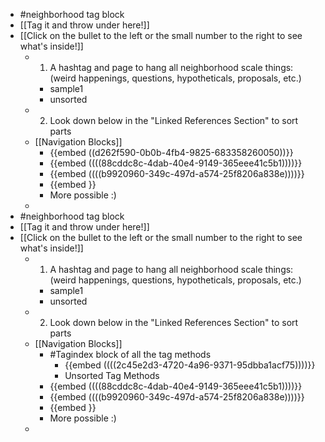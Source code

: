 - #neighborhood tag block
- [[Tag it and throw under here!]]
- [[Click on the bullet to the left or the small number to the right to see what's inside!]]
	- 1. A hashtag and page to hang all neighborhood scale things: (weird happenings, questions, hypotheticals, proposals, etc.)
		- sample1
		- unsorted
	- 2. Look down below in the "Linked References Section" to sort parts
	- [[Navigation Blocks]]
		- {{embed  ((d262f590-0b0b-4fb4-9825-683358260050))}}
		- {{embed  ((((88cddc8c-4dab-40e4-9149-365eee41c5b1))))}}
		- {{embed  ((((b9920960-349c-497d-a574-25f8206a838e))))}}
		- {{embed  }}
		- More possible :)
	-
- #neighborhood tag block
- [[Tag it and throw under here!]]
- [[Click on the bullet to the left or the small number to the right to see what's inside!]]
	- 1. A hashtag and page to hang all neighborhood scale things: (weird happenings, questions, hypotheticals, proposals, etc.)
		- sample1
		- unsorted
	- 2. Look down below in the "Linked References Section" to sort parts
	- [[Navigation Blocks]]
		- #Tagindex block of all the tag methods
			- {{embed  ((((2c45e2d3-4720-4a96-9371-95dbba1acf75))))}}
			- Unsorted Tag Methods
		- {{embed  ((((88cddc8c-4dab-40e4-9149-365eee41c5b1))))}}
		- {{embed  ((((b9920960-349c-497d-a574-25f8206a838e))))}}
		- {{embed  }}
		- More possible :)
	-